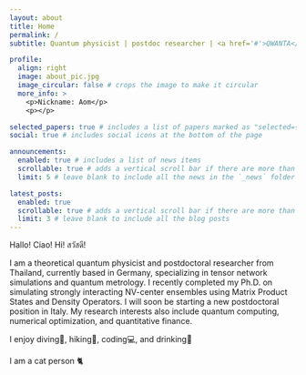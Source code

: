 ```yaml
---
layout: about
title: Home
permalink: /
subtitle: Quantum physicist | postdoc researcher | <a href='#'>QWANTA</a> contributor.

profile:
  align: right
  image: about_pic.jpg
  image_circular: false # crops the image to make it circular
  more_info: >
    <p>Nickname: Aom</p>
    <p></p>

selected_papers: true # includes a list of papers marked as "selected={true}"
social: true # includes social icons at the bottom of the page

announcements:
  enabled: true # includes a list of news items
  scrollable: true # adds a vertical scroll bar if there are more than 3 news items
  limit: 5 # leave blank to include all the news in the `_news` folder

latest_posts:
  enabled: true
  scrollable: true # adds a vertical scroll bar if there are more than 3 new posts items
  limit: 3 # leave blank to include all the blog posts
---
```

Hallo! Ciao! Hi! สวัสดี! 

I am a theoretical quantum physicist and postdoctoral researcher from Thailand, currently based in Germany, specializing in tensor network simulations and quantum metrology.
I recently completed my Ph.D. on simulating strongly interacting NV-center ensembles using Matrix Product States and Density Operators.
I will soon be starting a new postdoctoral position in Italy.
My research interests also include quantum computing, numerical optimization, and quantitative finance.

I enjoy diving🤿, hiking🥾, coding💻, and drinking🍺

I am a cat person 🐈

<!-- Write your biography here. Tell the world about yourself. Link to your favorite [subreddit](http://reddit.com). You can put a picture in, too. The code is already in, just name your picture `prof_pic.jpg` and put it in the `img/` folder.

Put your address / P.O. box / other info right below your picture. You can also disable any of these elements by editing `profile` property of the YAML header of your `_pages/about.md`. Edit `_bibliography/papers.bib` and Jekyll will render your [publications page](/al-folio/publications/) automatically.

Link to your social media connections, too. This theme is set up to use [Font Awesome icons](https://fontawesome.com/) and [Academicons](https://jpswalsh.github.io/academicons/), like the ones below. Add your Facebook, Twitter, LinkedIn, Google Scholar, or just disable all of them. -->

